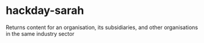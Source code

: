 # hackday-sarah

Returns content for an organisation, its subsidiaries, and other organisations in the same industry sector
